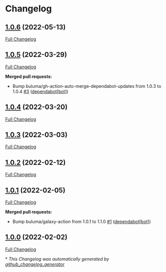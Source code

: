 # Changelog

## [1.0.6](https://github.com/buluma/ansible-role-postfix/tree/1.0.6) (2022-05-13)

[Full Changelog](https://github.com/buluma/ansible-role-postfix/compare/1.0.5...1.0.6)

## [1.0.5](https://github.com/buluma/ansible-role-postfix/tree/1.0.5) (2022-03-29)

[Full Changelog](https://github.com/buluma/ansible-role-postfix/compare/1.0.4...1.0.5)

**Merged pull requests:**

- Bump buluma/gh-action-auto-merge-dependabot-updates from 1.0.3 to 1.0.4 [\#3](https://github.com/buluma/ansible-role-postfix/pull/3) ([dependabot[bot]](https://github.com/apps/dependabot))

## [1.0.4](https://github.com/buluma/ansible-role-postfix/tree/1.0.4) (2022-03-20)

[Full Changelog](https://github.com/buluma/ansible-role-postfix/compare/1.0.3...1.0.4)

## [1.0.3](https://github.com/buluma/ansible-role-postfix/tree/1.0.3) (2022-03-03)

[Full Changelog](https://github.com/buluma/ansible-role-postfix/compare/1.0.2...1.0.3)

## [1.0.2](https://github.com/buluma/ansible-role-postfix/tree/1.0.2) (2022-02-12)

[Full Changelog](https://github.com/buluma/ansible-role-postfix/compare/1.0.1...1.0.2)

## [1.0.1](https://github.com/buluma/ansible-role-postfix/tree/1.0.1) (2022-02-05)

[Full Changelog](https://github.com/buluma/ansible-role-postfix/compare/1.0.0...1.0.1)

**Merged pull requests:**

- Bump buluma/galaxy-action from 1.0.1 to 1.1.0 [\#1](https://github.com/buluma/ansible-role-postfix/pull/1) ([dependabot[bot]](https://github.com/apps/dependabot))

## [1.0.0](https://github.com/buluma/ansible-role-postfix/tree/1.0.0) (2022-02-02)

[Full Changelog](https://github.com/buluma/ansible-role-postfix/compare/225baaefeca96d038986976c5c5fa62c4b1a2480...1.0.0)



\* *This Changelog was automatically generated by [github_changelog_generator](https://github.com/github-changelog-generator/github-changelog-generator)*
